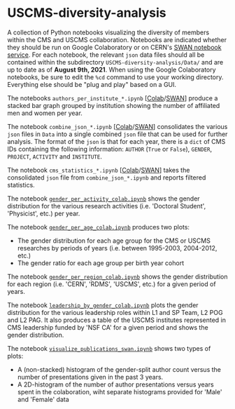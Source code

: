 # USCMS-diversity-analysis
A collection of Python notebooks visualizing the diversity of members within the CMS and USCMS collaboration. Notebooks are indicated whether they should be run on Google Colaboratory or on CERN's [SWAN notebook service](cern.swan.ch). For each notebook, the relevant `json` data files should all be contained within the subdirectory `USCMS-diversity-analysis/Data/` and are up to date as of __August 9th, 2021__.  When using the Google Colaboratory notebooks, be sure to edit the `%cd` command to use your working directory.  Everything else should be "plug and play" based on a GUI.

The notebooks `authors_per_institute_*.ipynb` [[Colab](https://github.com/daniel-sunyou-li/USCMS-diversity-analysis/blob/main/authors_per_institute_colab.ipynb)/[SWAN](https://github.com/daniel-sunyou-li/USCMS-diversity-analysis/blob/main/authors_per_institute_swan.ipynb)\] produce a stacked bar graph grouped by institution showing the number of affiliated men and women per year.  

The notebook `combine_json_*.ipynb` [[Colab](https://github.com/daniel-sunyou-li/USCMS-diversity-analysis/blob/main/combine_json_colab.ipynb)/[SWAN](https://github.com/daniel-sunyou-li/USCMS-diversity-analysis/blob/main/combine_json_swan.ipynb)] consolidates the various `json` files in `Data` into a single combined `json` file that can be used for further analysis.  The format of the `json` is that for each year, there is a `dict` of CMS IDs containing the following information: `AUTHOR` (`True` or `False`), `GENDER`, `PROJECT`, `ACTIVITY` and `INSTITUTE`. 

The notebook `cms_statistics_*.ipynb` [[Colab](https://github.com/daniel-sunyou-li/USCMS-diversity-analysis/blob/main/cms_statistics_colab.ipynb)/[SWAN](https://github.com/daniel-sunyou-li/USCMS-diversity-analysis/blob/main/cms_statistics_swan.ipynb)] takes the consolidated `json` file from `combine_json_*.ipynb` and reports filtered statistics.

The notebook [`gender_per_activity_colab.ipynb`](https://github.com/daniel-sunyou-li/USCMS-diversity-analysis/blob/main/gender_per_activity_colab.ipynb) shows the gender distribution for the various research activities (i.e. 'Doctoral Student', 'Physicist', etc.) per year.  

The notebook [`gender_per_age_colab.ipynb`](https://github.com/daniel-sunyou-li/USCMS-diversity-analysis/blob/main/gender_per_age_colab.ipynb) produces two plots:
* The gender distribution for each age group for the CMS or USCMS researches by periods of years (i.e. between 1995-2003, 2004-2012, etc.)
* The gender ratio for each age group per birth year cohort

The notebook [`gender_per_region_colab.ipynb`](https://github.com/daniel-sunyou-li/USCMS-diversity-analysis/blob/main/gender_per_region_colab.ipynb) shows the gender distribution for each region (i.e. 'CERN', 'RDMS', 'USCMS', etc.) for a given period of years.  

The notebook [`leadership_by_gender_colab.ipynb`](https://github.com/daniel-sunyou-li/USCMS-diversity-analysis/blob/main/leadership_by_gender_colab.ipynb) plots the gender distribution for the various leadership roles within L1 and SP Team, L2 POG and L2 PAG.  It also produces a table of the USCMS institutes represented in CMS leadership funded by 'NSF CA' for a given period and shows the gender distribution.  

The notebook [`visualize_publications_swan.ipynb`](https://github.com/daniel-sunyou-li/USCMS-diversity-analysis/blob/main/visualize_publications_swan.ipynb) shows two types of plots:
* A (non-stacked) histogram of the gender-split author count versus the number of presentations given in the past 3 years.
* A 2D-histogram of the number of author presentations versus years spent in the colaboration, wiht separate histograms provided for 'Male' and 'Female' data
